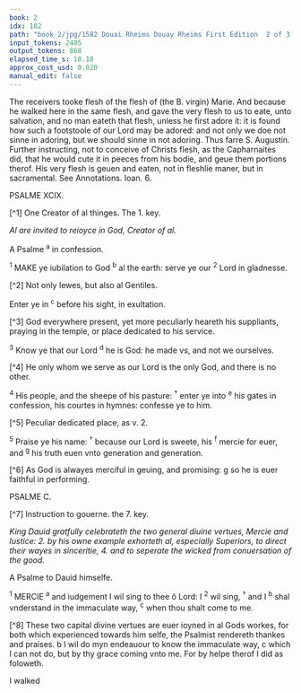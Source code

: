 ```yaml
---
book: 2
idx: 182
path: "book_2/jpg/1582 Douai Rheims Douay Rheims First Edition  2 of 3 1610 Old Testament.pdf-182.jpg"
input_tokens: 2405
output_tokens: 868
elapsed_time_s: 18.18
approx_cost_usd: 0.020
manual_edit: false
---
```

The receivers tooke flesh of the flesh of (the B. virgin) Marie. And because he walked here in the same flesh, and gave the very flesh to us to eate, unto salvation, and no man eateth that flesh, unless he first adore it: it is found how such a footstoole of our Lord may be adored: and not only we doe not sinne in adoring, but we should sinne in not adoring. Thus farre S. Augustin. Further instructing, not to conceive of Christs flesh, as the Capharnaites did, that he would cute it in peeces from his bodie, and geue them portions therof. His very flesh is geuen and eaten, not in fleshlie maner, but in sacramental. See Annotations. Ioan. 6.

PSALME XCIX.

[^1] One Creator of al thinges. The 1. key.

*Al are invited to reioyce in God, Creator of al.*

A Psalme <sup>a</sup> in confession.

<sup>1</sup> MAKE ye iubilation to God <sup>b</sup> al the earth: serve ye our <sup>2</sup> Lord in gladnesse.

[^2] Not only Iewes, but also al Gentiles.

Enter ye in <sup>c</sup> before his sight, in exultation.

[^3] God everywhere present, yet more peculiarly heareth his suppliants, praying in the temple, or place dedicated to his service.

<sup>3</sup> Know ye that our Lord <sup>d</sup> he is God: he made vs, and not we ourselves.

[^4] He only whom we serve as our Lord is the only God, and there is no other.

<sup>4</sup> His people, and the sheepe of his pasture: <sup>†</sup> enter ye into <sup>e</sup> his gates in confession, his courtes in hymnes: confesse ye to him.

[^5] Peculiar dedicated place, as v. 2.

<sup>5</sup> Praise ye his name: <sup>†</sup> because our Lord is sweete, his <sup>f</sup> mercie for euer, and <sup>g</sup> his truth euen vnto generation and generation.

[^6] As God is alwayes merciful in geuing, and promising: g so he is euer faithful in performing.

PSALME C.

[^7] Instruction to gouerne. the 7. key.

*King Dauid gratfully celebrateth the two general diuine vertues, Mercie and Iustice: 2. by his owne example exhorteth al, especially Superiors, to direct their wayes in sinceritie, 4. and to seperate the wicked from conuersation of the good.*

A Psalme to Dauid himselfe.

<sup>1</sup> MERCIE <sup>a</sup> and iudgement I wil sing to thee ô Lord: I <sup>2</sup> wil sing, <sup>†</sup> and I <sup>b</sup> shal vnderstand in the immaculate way, <sup>c</sup> when thou shalt come to me.

[^8] These two capital divine vertues are euer ioyned in al Gods workes, for both which experienced towards him selfe, the Psalmist rendereth thankes and praises. b I wil do myn endeauour to know the immaculate way, c which I can not do, but by thy grace coming vnto me. For by helpe therof I did as foloweth.

I walked